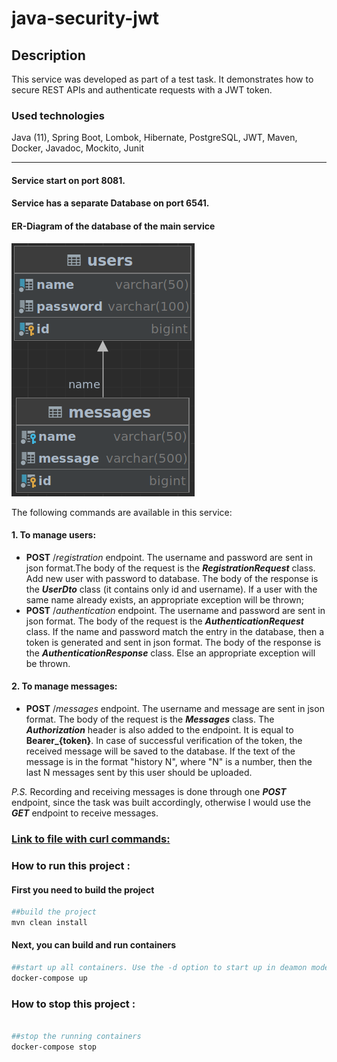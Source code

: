 # java-security-jwt

## Description
This service was developed as part of a test task. It demonstrates how to secure REST APIs and authenticate requests with a JWT token.

### Used technologies
Java (11), Spring Boot, Lombok, Hibernate, PostgreSQL, JWT, Maven, Docker, Javadoc, Mockito, Junit

---

#### Service start on port 8081.</br>
#### Service has a separate Database on port 6541.</br>
#### ER-Diagram of the database of the main service
![](er-diagram-db.png)

The following commands are available in this service:
#### 1. To manage users:
- **POST** /*registration* endpoint. The username and password are sent in json format.The body of the request is the ***RegistrationRequest*** class. Add new user with password to database. The body of the response is the ***UserDto*** class (it contains only id and username). If a user with the same name already exists, an appropriate exception will be thrown;
- **POST** /*authentication* endpoint. The username and password are sent in json format. The body of the request is the ***AuthenticationRequest*** class. If the name and password match the entry in the database, then a token is generated and sent in json format. The body of the response is the ***AuthenticationResponse*** class. Else an appropriate exception will be thrown.

#### 2. To manage messages:
- **POST** /*messages* endpoint. The username and message are sent in json format. The body of the request is the ***Messages*** class. The ***Authorization*** header is also added to the endpoint. It is equal to **Bearer_{token}**. In case of successful verification of the token, the received message will be saved to the database. If the text of the message is in the format "history N", where "N" is a number, then the last N messages sent by this user should be uploaded.
  
*P.S.* Recording and receiving messages is done through one ***POST*** endpoint, since the task was built accordingly, otherwise I would use the ***GET*** endpoint to receive messages.

### [Link to file with curl commands:](curl-commands.md)

### How to run this project :

#### First you need to build the project

```sh
##build the project
mvn clean install
```

#### Next, you can build and run containers

```sh
##start up all containers. Use the -d option to start up in deamon mode
docker-compose up
```

### How to stop this project :
```sh

##stop the running containers
docker-compose stop
```